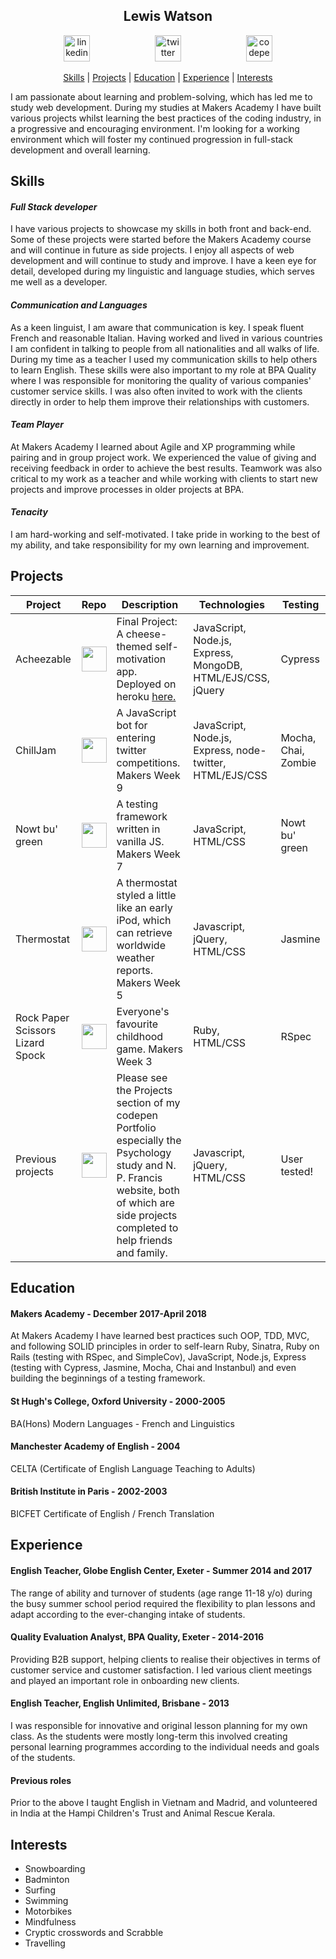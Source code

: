 <h2 align="center"> Lewis Watson </h2>

<p align="center">
<a href="https://www.linkedin.com/in/l3w15/">
<img src="https://www.iconfinder.com/data/icons/free-social-icons/67/linkedin_circle_color-512.png" alt="linkedin" hspace="50" height="42" width="42"></a>

<a href="https://twitter.com/lew__w">
<img src="http://goinkscape.com/wp-content/uploads/2015/07/twitter-logo-final.png" alt="twitter" hspace="50" height="42" width="42"></a>

<a href="https://codepen.io/l3w15/full/yPzmOw/">
<img src="http://davidwalsh.name/demo/codepenLogo.png" alt="codepen" hspace="50" height="42" width="42"></a>
</p>

<p align="center"> <a href='#skills'>Skills</a> | <a href='#projects'>Projects</a> | <a href='#education'>Education</a> | <a href='#experience'>Experience</a> |  <a href='#interests'>Interests</a> </p>

I am passionate about learning and problem-solving, which has led me to study web development. During my studies at Makers Academy I have built various projects whilst learning the best practices of the coding industry, in a progressive and encouraging environment. I'm looking for a working environment which will foster my continued progression in full-stack development and overall learning.

## Skills

#### *Full Stack developer*

I have various projects to showcase my skills in both front and back-end. Some of these projects were started before the Makers Academy course and will continue in future as side projects. I enjoy all aspects of web development and will continue to study and improve. I have a keen eye for detail, developed during my linguistic and language studies, which serves me well as a developer.

#### *Communication and Languages*

As a keen linguist, I am aware that communication is key. I speak fluent French and reasonable Italian. Having worked and lived in various countries I am confident in talking to people from all nationalities and all walks of life. During my time as a teacher I used my communication skills to help others to learn English. These skills were also important to my role at BPA Quality where I was responsible for monitoring the quality of various companies' customer service skills. I was also often invited to work with the clients directly in order to help them improve their relationships with customers.

#### *Team Player*

At Makers Academy I learned about Agile and XP programming while pairing and in group project work. We experienced the value of giving and receiving feedback in order to achieve the best results. Teamwork was also critical to my work as a teacher and while working with clients to start new projects and improve processes in older projects at BPA.

#### *Tenacity*

I am hard-working and self-motivated. I take pride in working to the best of my ability, and take responsibility for my own learning and improvement.

## Projects

| Project              | Repo | Description | Technologies  | Testing |
| -------------------- |------|-------------| --------------|---------|
| Acheezable | <a href="https://github.com/l3w15/acheezable/"><img src="https://cdn4.iconfinder.com/data/icons/iconsimple-logotypes/512/github-512.png" width="40"> | Final Project: A cheese-themed self-motivation app. Deployed on heroku <a href="http://acheezable.herokuapp.com/">here.</a> | JavaScript, Node.js, Express, MongoDB, HTML/EJS/CSS, jQuery  | Cypress |
| ChillJam | <a href="https://github.com/l3w15/chillJam/"><img src="https://cdn4.iconfinder.com/data/icons/iconsimple-logotypes/512/github-512.png" width="40"> | A JavaScript bot for entering twitter competitions. Makers Week 9 | JavaScript, Node.js, Express, node-twitter, HTML/EJS/CSS | Mocha, Chai, Zombie |
| Nowt bu' green | <a href="https://github.com/l3w15/note_js/"><img src="https://cdn4.iconfinder.com/data/icons/iconsimple-logotypes/512/github-512.png" width="40">| A testing framework written in vanilla JS. Makers Week 7 | JavaScript, HTML/CSS | Nowt bu' green |
| Thermostat | <a href="https://github.com/l3w15/thermostatJS/"><img src="https://cdn4.iconfinder.com/data/icons/iconsimple-logotypes/512/github-512.png" width="40"> | A thermostat styled a little like an early iPod, which can retrieve worldwide weather reports. Makers Week 5 | Javascript, jQuery, HTML/CSS | Jasmine |
| Rock Paper Scissors Lizard Spock | <a href="https://github.com/l3w15/rps-challenge/"><img src="https://cdn4.iconfinder.com/data/icons/iconsimple-logotypes/512/github-512.png" width="40"> | Everyone's favourite childhood game. Makers Week 3 | Ruby, HTML/CSS | RSpec |
| Previous projects | <a href="https://codepen.io/l3w15/full/yPzmOw/"><img src="http://blog.codepen.io/wp-content/uploads/2014/03/codepen-logo.svg" width="40"> | Please see the Projects section of my codepen Portfolio especially the Psychology study and N. P. Francis website, both of which are side projects completed to help friends and family. | Javascript, jQuery, HTML/CSS | User tested! |

## Education

#### Makers Academy - December 2017-April 2018
At Makers Academy I have learned best practices such OOP, TDD, MVC, and following SOLID principles in order to self-learn Ruby, Sinatra, Ruby on Rails (testing with RSpec, and SimpleCov), JavaScript, Node.js, Express (testing with Cypress, Jasmine, Mocha, Chai and Instanbul) and even building the beginnings of a testing framework.

#### St Hugh's College, Oxford University - 2000-2005
BA(Hons) Modern Languages - French and Linguistics

#### Manchester Academy of English - 2004
CELTA (Certificate of English Language Teaching to Adults)  

#### British Institute in Paris - 2002-2003
BICFET Certificate of English / French Translation

## Experience

#### English Teacher, Globe English Center, Exeter - Summer 2014 and 2017
The range of ability and turnover of students (age range 11-18 y/o) during the busy summer school period required the flexibility to plan lessons  and adapt according to the ever-changing intake of students.

#### Quality Evaluation Analyst, BPA Quality, Exeter - 2014-2016
Providing  B2B support, helping clients to realise their objectives in terms of customer service and customer satisfaction. I led various client meetings and played an important role in onboarding new clients.

#### English Teacher, English Unlimited, Brisbane - 2013
I was responsible for innovative and original lesson planning for my own class. As the students were mostly long-term this involved creating personal learning programmes according to the individual needs and goals of the students.

#### Previous roles
Prior to the above I taught English in Vietnam and Madrid, and volunteered in India at the Hampi Children's Trust and Animal Rescue Kerala.

## Interests

- Snowboarding
- Badminton
- Surfing
- Swimming
- Motorbikes
- Mindfulness
- Cryptic crosswords and Scrabble
- Travelling

